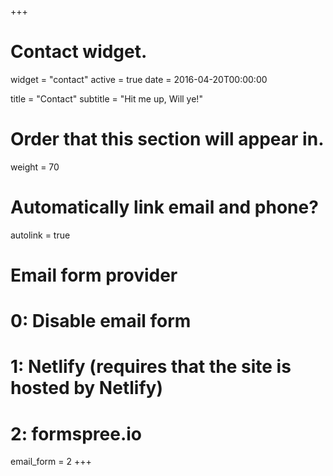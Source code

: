 +++
# Contact widget.
widget = "contact"
active = true
date = 2016-04-20T00:00:00

title = "Contact"
subtitle = "Hit me up, Will ye!"

# Order that this section will appear in.
weight = 70

# Automatically link email and phone?
autolink = true

# Email form provider
#   0: Disable email form
#   1: Netlify (requires that the site is hosted by Netlify)
#   2: formspree.io
email_form = 2
+++

